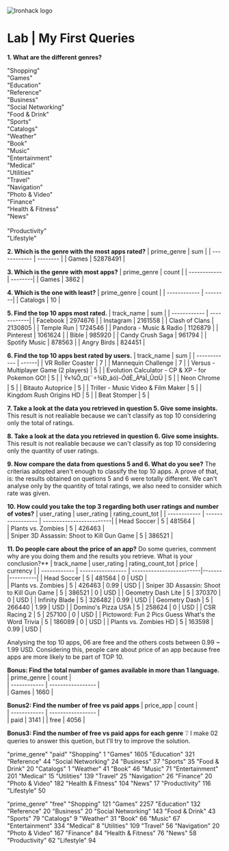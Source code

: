 ![Ironhack logo](https://i.imgur.com/1QgrNNw.png)

# Lab | My First Queries

**1. What are the different genres?**

"Shopping"<br>
"Games"<br>
"Education"<br>
"Reference"<br>
"Business"<br>
"Social Networking"<br>
"Food & Drink"<br>
"Sports"<br>
"Catalogs"<br>
"Weather"<br>
"Book"<br>
"Music"<br>
"Entertainment"<br>
"Medical"<br>
"Utilities"<br>
"Travel"<br>
"Navigation"<br>
"Photo & Video"<br>
"Finance"<br>
"Health & Fitness"<br>
"News"<br><br>
"Productivity"<br>
"Lifestyle"<br>

**2. Which is the genre with the most apps rated?**
| prime_genre  |    sum    |
| ------------ | --------  |
|    Games     |  52878491 |

**3. Which is the genre with most apps?**
| prime_genre  |  count  |
| ------------ | --------|
|    Games     |  3862   |


**4. Which is the one with least?**
| prime_genre  |  count  |
| ------------ | --------|
|  Catalogs    |    10   |


**5. Find the top 10 apps most rated.**
| track_name                 |     sum     |
| ------------               | ------------|
|  Facebook                  |    2974676  |
|  Instagram                 |    2161558  |
|  Clash of Clans            |    2130805  |
|  Temple Run                |    1724546  |
|  Pandora - Music & Radio   |    1126879  |
|  Pinterest                 |    1061624  |
|  Bible                     |    985920   |
|  Candy Crush Saga          |    961794   |
|  Spotify Music             |    878563   |
|  Angry Birds               |   824451    |


**6. Find the top 10 apps best rated by users.**
| track_name                                          |  sum  |
| ------------                                        | ------|
|  VR Roller Coaster                                  |   7   |
|  Mannequin Challenge                                |   7   |
|  Versus - Multiplayer Game (2 players)              |   5   |
|  Evolution Calculator - CP & XP - for Pokemon GO!   |   5   |
|  Ý«¾Õ_¤(¨÷¾Ð_äö)-_Òâ_È_ÀªàÎ_Û¤Ü         |   5   |
| Neon Chrome                                         |   5   |
|  Bitauto Autoprice                                  |   5   |
|  Triller - Music Video & Film Maker                 |   5   |
|  Kingdom Rush Origins HD                            |   5   |
|  Beat Stomper                                       |   5   |


**7. Take a look at the data you retrieved in question 5. Give some insights.**
This result is not realiable because we can't classify as top 10 considering only the total of ratings. 

**8. Take a look at the data you retrieved in question 6. Give some insights.**
This result is not realiable because we can't classify as top 10 considering only the quantity of user ratings.

**9. Now compare the data from questions 5 and 6. What do you see?**
The criterias adopted aren't enough to classify the top 10 apps.
A prove of that, is: the results obtained on quetions 5 and 6 were totally different.
We can't analyse only by the quantity of total ratings, we also need to consider which rate was given.

**10. How could you take the top 3 regarding both user ratings and number of votes?**
| user_rating                                      |    user_rating    |      rating_count_tot     |
| ------------                                     | ----------------- |  -------------------------|
|  Head Soccer                                     |       5           |          481564           |         
|  Plants vs. Zombies                              |       5           |          426463           |  
|  Sniper 3D Assassin: Shoot to Kill Gun Game      |       5           |          386521           |  


**11. Do people care about the price of an app?** Do some queries, comment why are you doing them and the results you retrieve. What is your conclusion?**
| track_name                                           |    user_rating    |      rating_count_tot     | price | currency |
| ------------                                         | ----------------- |  -------------------------|-------|----------|
|  Head Soccer                                         |       5           |          481564           |   0   |    USD   |  
|  Plants vs. Zombies                                  |       5           |          426463           |  0.99 |    USD   | 
|  Sniper 3D Assassin: Shoot to Kill Gun Game          |       5           |          386521           |   0   |    USD   | 
|  Geometry Dash Lite                                  |       5           |          370370           |   0   |    USD   | 
|  Infinity Blade                                      |       5           |          326482           | 0.99  |    USD   | 
|  Geometry Dash                                       |       5           |          266440           | 1.99  |    USD   | 
|  Domino's Pizza USA                                  |       5           |          258624           |   0   |    USD   | 
|  CSR Racing 2                                        |       5           |          257100           |   0   |    USD   | 
|  Pictoword: Fun 2 Pics Guess What's the Word Trivia  |       5           |          186089           |   0   |    USD   | 
|  Plants vs. Zombies HD                               |       5           |          163598           |  0.99 |    USD   | 

Analysing the top 10 apps, 06 are free and the others costs between 0.99 ~ 1.99 USD.
Considering this, people care about price of an app because free apps are more likely to be part of TOP 10.


**Bonus: Find the total number of games available in more than 1 language.**
| prime_genre       |          count    |      
| ------------      | ----------------- |  
|  Games            |         1660      |


**Bonus2: Find the number of free vs paid apps**
| price_app       |       count       |      
| ------------    | ----------------- |  
|  paid           |         3141      |
|  free           |         4056      |


**Bonus3: Find the number of free vs paid apps for each genre**
:grey_question: I make 02 queries to answer this quetion, but I'll try to improve the solution.

"prime_genre"	"paid"
"Shopping"	1
"Games"	1605
"Education"	321
"Reference"	44
"Social Networking"	24
"Business"	37
"Sports"	35
"Food & Drink"	20
"Catalogs"	1
"Weather"	41
"Book"	46
"Music"	71
"Entertainment"	201
"Medical"	15
"Utilities"	139
"Travel"	25
"Navigation"	26
"Finance"	20
"Photo & Video"	182
"Health & Fitness"	104
"News"	17
"Productivity"	116
"Lifestyle"	50



"prime_genre"	"free"
"Shopping"	121
"Games"	2257
"Education"	132
"Reference"	20
"Business"	20
"Social Networking"	143
"Food & Drink"	43
"Sports"	79
"Catalogs"	9
"Weather"	31
"Book"	66
"Music"	67
"Entertainment"	334
"Medical"	8
"Utilities"	109
"Travel"	56
"Navigation"	20
"Photo & Video"	167
"Finance"	84
"Health & Fitness"	76
"News"	58
"Productivity"	62
"Lifestyle"	94
